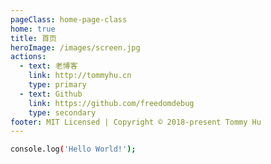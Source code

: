```yaml
---
pageClass: home-page-class
home: true
title: 首页
heroImage: /images/screen.jpg
actions:
  - text: 老博客
    link: http://tommyhu.cn
    type: primary
  - text: Github
    link: https://github.com/freedomdebug
    type: secondary
footer: MIT Licensed | Copyright © 2018-present Tommy Hu
---
```


```bash
console.log('Hello World!');
```
